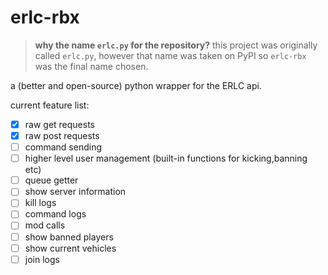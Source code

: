 # erlc-rbx

>  **why the name `erlc.py` for the repository?** this project was originally called `erlc.py`, however that name was taken on PyPI so `erlc-rbx` was the final name chosen.

a (better and open-source) python wrapper for the ERLC api.

current feature list:
- [X] raw get requests
- [X] raw post requests
- [ ] command sending
- [ ] higher level user management (built-in functions for kicking,banning etc)
- [ ] queue getter
- [ ] show server information
- [ ] kill logs
- [ ] command logs
- [ ] mod calls
- [ ] show banned players
- [ ] show current vehicles
- [ ] join logs